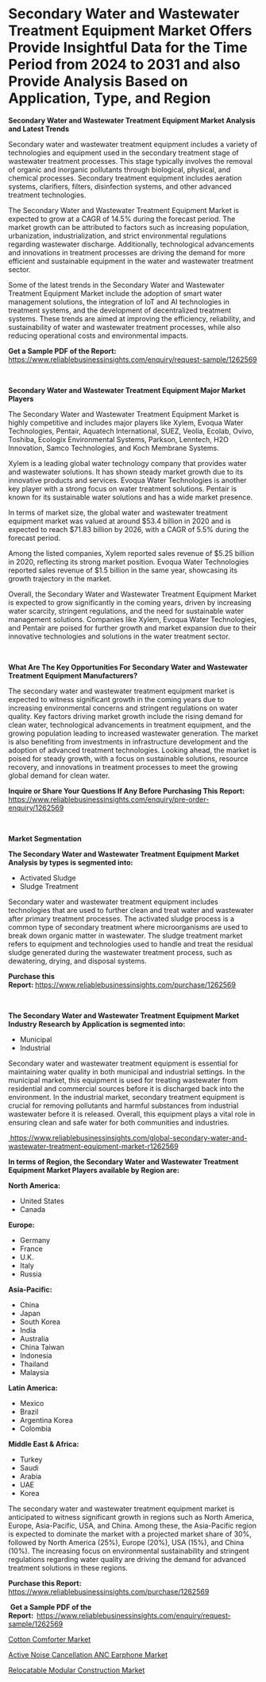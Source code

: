 <p><h1>Secondary Water and Wastewater Treatment Equipment Market Offers Provide Insightful Data for the Time Period from 2024 to 2031 and also Provide Analysis Based on Application, Type, and Region</h1></p><p><strong>Secondary Water and Wastewater Treatment Equipment Market Analysis and Latest Trends</strong></p>
<p><p>Secondary water and wastewater treatment equipment includes a variety of technologies and equipment used in the secondary treatment stage of wastewater treatment processes. This stage typically involves the removal of organic and inorganic pollutants through biological, physical, and chemical processes. Secondary treatment equipment includes aeration systems, clarifiers, filters, disinfection systems, and other advanced treatment technologies.</p><p>The Secondary Water and Wastewater Treatment Equipment Market is expected to grow at a CAGR of 14.5% during the forecast period. The market growth can be attributed to factors such as increasing population, urbanization, industrialization, and strict environmental regulations regarding wastewater discharge. Additionally, technological advancements and innovations in treatment processes are driving the demand for more efficient and sustainable equipment in the water and wastewater treatment sector.</p><p>Some of the latest trends in the Secondary Water and Wastewater Treatment Equipment Market include the adoption of smart water management solutions, the integration of IoT and AI technologies in treatment systems, and the development of decentralized treatment systems. These trends are aimed at improving the efficiency, reliability, and sustainability of water and wastewater treatment processes, while also reducing operational costs and environmental impacts.</p></p>
<p><strong>Get a Sample PDF of the Report:&nbsp;</strong> <a href="https://www.reliablebusinessinsights.com/enquiry/request-sample/1262569">https://www.reliablebusinessinsights.com/enquiry/request-sample/1262569</a></p>
<p>&nbsp;</p>
<p><strong>Secondary Water and Wastewater Treatment Equipment Major Market Players</strong></p>
<p><p>The Secondary Water and Wastewater Treatment Equipment Market is highly competitive and includes major players like Xylem, Evoqua Water Technologies, Pentair, Aquatech International, SUEZ, Veolia, Ecolab, Ovivo, Toshiba, Ecologix Environmental Systems, Parkson, Lenntech, H2O Innovation, Samco Technologies, and Koch Membrane Systems.</p><p>Xylem is a leading global water technology company that provides water and wastewater solutions. It has shown steady market growth due to its innovative products and services. Evoqua Water Technologies is another key player with a strong focus on water treatment solutions. Pentair is known for its sustainable water solutions and has a wide market presence.</p><p>In terms of market size, the global water and wastewater treatment equipment market was valued at around $53.4 billion in 2020 and is expected to reach $71.83 billion by 2026, with a CAGR of 5.5% during the forecast period.</p><p>Among the listed companies, Xylem reported sales revenue of $5.25 billion in 2020, reflecting its strong market position. Evoqua Water Technologies reported sales revenue of $1.5 billion in the same year, showcasing its growth trajectory in the market.</p><p>Overall, the Secondary Water and Wastewater Treatment Equipment Market is expected to grow significantly in the coming years, driven by increasing water scarcity, stringent regulations, and the need for sustainable water management solutions. Companies like Xylem, Evoqua Water Technologies, and Pentair are poised for further growth and market expansion due to their innovative technologies and solutions in the water treatment sector.</p></p>
<p>&nbsp;</p>
<p><strong>What Are The Key Opportunities For Secondary Water and Wastewater Treatment Equipment Manufacturers?</strong></p>
<p><p>The secondary water and wastewater treatment equipment market is expected to witness significant growth in the coming years due to increasing environmental concerns and stringent regulations on water quality. Key factors driving market growth include the rising demand for clean water, technological advancements in treatment equipment, and the growing population leading to increased wastewater generation. The market is also benefiting from investments in infrastructure development and the adoption of advanced treatment technologies. Looking ahead, the market is poised for steady growth, with a focus on sustainable solutions, resource recovery, and innovations in treatment processes to meet the growing global demand for clean water.</p></p>
<p><strong>Inquire or Share Your Questions If Any Before Purchasing This Report:</strong> <a href="https://www.reliablebusinessinsights.com/enquiry/pre-order-enquiry/1262569">https://www.reliablebusinessinsights.com/enquiry/pre-order-enquiry/1262569</a></p>
<p>&nbsp;</p>
<p><strong>Market Segmentation</strong></p>
<p><strong>The Secondary Water and Wastewater Treatment Equipment Market Analysis by types is segmented into:</strong></p>
<p><ul><li>Activated Sludge</li><li>Sludge Treatment</li></ul></p>
<p><p>Secondary water and wastewater treatment equipment includes technologies that are used to further clean and treat water and wastewater after primary treatment processes. The activated sludge process is a common type of secondary treatment where microorganisms are used to break down organic matter in wastewater. The sludge treatment market refers to equipment and technologies used to handle and treat the residual sludge generated during the wastewater treatment process, such as dewatering, drying, and disposal systems.</p></p>
<p><strong>Purchase this Report:&nbsp;</strong><a href="https://www.reliablebusinessinsights.com/purchase/1262569">https://www.reliablebusinessinsights.com/purchase/1262569</a></p>
<p>&nbsp;</p>
<p><strong>The Secondary Water and Wastewater Treatment Equipment Market Industry Research by Application is segmented into:</strong></p>
<p><ul><li>Municipal</li><li>Industrial</li></ul></p>
<p><p>Secondary water and wastewater treatment equipment is essential for maintaining water quality in both municipal and industrial settings. In the municipal market, this equipment is used for treating wastewater from residential and commercial sources before it is discharged back into the environment. In the industrial market, secondary treatment equipment is crucial for removing pollutants and harmful substances from industrial wastewater before it is released. Overall, this equipment plays a vital role in ensuring clean and safe water for both communities and industries.</p></p>
<p><a href="https://www.reliablebusinessinsights.com/global-secondary-water-and-wastewater-treatment-equipment-market-r1262569">&nbsp;https://www.reliablebusinessinsights.com/global-secondary-water-and-wastewater-treatment-equipment-market-r1262569</a></p>
<p><strong>In terms of Region, the Secondary Water and Wastewater Treatment Equipment Market Players available by Region are:</strong></p>
<p>
    <p> <strong> North America: </strong>
        <ul>
            <li>United States</li>
            <li>Canada</li>
        </ul>
        </p> 
    <p> <strong> Europe: </strong>
        <ul>
            <li>Germany</li>
            <li>France</li>
            <li>U.K.</li>
            <li>Italy</li>
            <li>Russia</li>
        </ul>
        </p> 
    <p> <strong> Asia-Pacific: </strong>
        <ul>
            <li>China</li>
            <li>Japan</li>
            <li>South Korea</li>
            <li>India</li>
            <li>Australia</li>
            <li>China Taiwan</li>
            <li>Indonesia</li>
            <li>Thailand</li>
            <li>Malaysia</li>
        </ul>
        </p> 
    <p> <strong> Latin America: </strong>
        <ul>
            <li>Mexico</li>
            <li>Brazil</li>
            <li>Argentina Korea</li>
            <li>Colombia</li>
        </ul>
        </p> 
    <p> <strong> Middle East & Africa: </strong>
        <ul>
            <li>Turkey</li>
            <li>Saudi</li>
            <li>Arabia</li>
            <li>UAE</li>
            <li>Korea</li>
        </ul>
    </p>
    </p>
<p><p>The secondary water and wastewater treatment equipment market is anticipated to witness significant growth in regions such as North America, Europe, Asia-Pacific, USA, and China. Among these, the Asia-Pacific region is expected to dominate the market with a projected market share of 30%, followed by North America (25%), Europe (20%), USA (15%), and China (10%). The increasing focus on environmental sustainability and stringent regulations regarding water quality are driving the demand for advanced treatment solutions in these regions.</p></p>
<p><strong>Purchase this Report: </strong><a href="https://www.reliablebusinessinsights.com/purchase/1262569">https://www.reliablebusinessinsights.com/purchase/1262569</a></p>
<p>&nbsp;<strong>Get a Sample PDF of the Report:&nbsp;&nbsp;</strong><a href="https://www.reliablebusinessinsights.com/enquiry/request-sample/1262569">https://www.reliablebusinessinsights.com/enquiry/request-sample/1262569</a></p>
<p><strong></strong></p>
<p><p><a href="https://medium.com/@tigerlookbaliw/global-cotton-comforter-market-analysis-trends-forecasts-and-growth-opportunities-2024-2031-f14123346817">Cotton Comforter Market</a></p><p><a href="https://www.linkedin.com/pulse/emerging-trends-active-noise-cancellation-anc-earphone-market-jl2xc?trackingId=XtiJj1vkROmggRgFAyKKSg%3D%3D">Active Noise Cancellation ANC Earphone Market</a></p><p><a href="https://medium.com/@valroy852472024/relocatable-modular-construction-market-size-growth-and-industry-analysis-by-market-segmentation-dc751e7328d8">Relocatable Modular Construction Market</a></p></p>